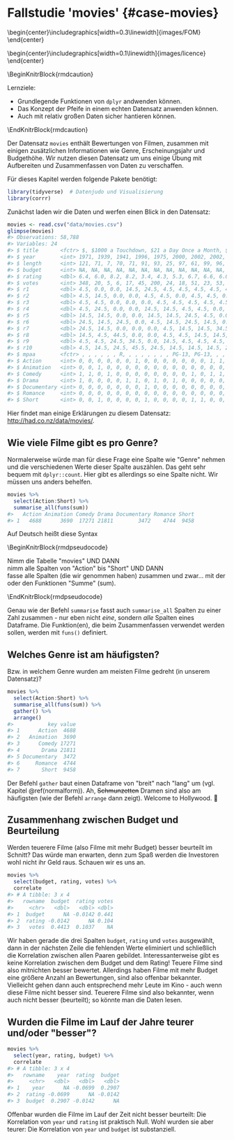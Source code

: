



# Fallstudie 'movies' {#case-movies}



\begin{center}\includegraphics[width=0.3\linewidth]{images/FOM} \end{center}


\begin{center}\includegraphics[width=0.1\linewidth]{images/licence} \end{center}


\BeginKnitrBlock{rmdcaution}<div class="rmdcaution">Lernziele:

- Grundlegende Funktionen von `dplyr` andwenden können.
- Das Konzept der Pfeife in einem echten Datensatz anwenden können.
- Auch mit relativ großen Daten sicher hantieren können.
</div>\EndKnitrBlock{rmdcaution}



Der Datensatz `movies` enthält Bewertungen von Filmen, zusammen mit einigen zusätzlichen Informationen wie Genre, Erscheinungsjahr und Budgethöhe. Wir nutzen diesen Datensatz um uns einige Übung mit Aufbereiten und Zusammenfassen von Daten zu verschaffen.


Für dieses Kapitel werden folgende Pakete benötigt:


```r
library(tidyverse)  # Datenjudo und Visualisierung
library(corrr)
```


Zunächst laden wir die Daten und werfen einen Blick in den Datensatz:


```r
movies <- read.csv("data/movies.csv")
glimpse(movies)
#> Observations: 58,788
#> Variables: 24
#> $ title       <fctr> $, $1000 a Touchdown, $21 a Day Once a Month, $40...
#> $ year        <int> 1971, 1939, 1941, 1996, 1975, 2000, 2002, 2002, 19...
#> $ length      <int> 121, 71, 7, 70, 71, 91, 93, 25, 97, 61, 99, 96, 10...
#> $ budget      <int> NA, NA, NA, NA, NA, NA, NA, NA, NA, NA, NA, NA, NA...
#> $ rating      <dbl> 6.4, 6.0, 8.2, 8.2, 3.4, 4.3, 5.3, 6.7, 6.6, 6.0, ...
#> $ votes       <int> 348, 20, 5, 6, 17, 45, 200, 24, 18, 51, 23, 53, 44...
#> $ r1          <dbl> 4.5, 0.0, 0.0, 14.5, 24.5, 4.5, 4.5, 4.5, 4.5, 4.5...
#> $ r2          <dbl> 4.5, 14.5, 0.0, 0.0, 4.5, 4.5, 0.0, 4.5, 4.5, 0.0,...
#> $ r3          <dbl> 4.5, 4.5, 0.0, 0.0, 0.0, 4.5, 4.5, 4.5, 4.5, 4.5, ...
#> $ r4          <dbl> 4.5, 24.5, 0.0, 0.0, 14.5, 14.5, 4.5, 4.5, 0.0, 4....
#> $ r5          <dbl> 14.5, 14.5, 0.0, 0.0, 14.5, 14.5, 24.5, 4.5, 0.0, ...
#> $ r6          <dbl> 24.5, 14.5, 24.5, 0.0, 4.5, 14.5, 24.5, 14.5, 0.0,...
#> $ r7          <dbl> 24.5, 14.5, 0.0, 0.0, 0.0, 4.5, 14.5, 14.5, 34.5, ...
#> $ r8          <dbl> 14.5, 4.5, 44.5, 0.0, 0.0, 4.5, 4.5, 14.5, 14.5, 4...
#> $ r9          <dbl> 4.5, 4.5, 24.5, 34.5, 0.0, 14.5, 4.5, 4.5, 4.5, 4....
#> $ r10         <dbl> 4.5, 14.5, 24.5, 45.5, 24.5, 14.5, 14.5, 14.5, 24....
#> $ mpaa        <fctr> , , , , , , R, , , , , , , , PG-13, PG-13, , , , ...
#> $ Action      <int> 0, 0, 0, 0, 0, 0, 1, 0, 0, 0, 0, 0, 0, 0, 1, 1, 0,...
#> $ Animation   <int> 0, 0, 1, 0, 0, 0, 0, 0, 0, 0, 0, 0, 0, 0, 0, 0, 0,...
#> $ Comedy      <int> 1, 1, 0, 1, 0, 0, 0, 0, 0, 0, 0, 0, 1, 0, 1, 1, 0,...
#> $ Drama       <int> 1, 0, 0, 0, 0, 1, 1, 0, 1, 0, 1, 0, 0, 0, 0, 0, 1,...
#> $ Documentary <int> 0, 0, 0, 0, 0, 0, 0, 1, 0, 0, 0, 0, 0, 0, 0, 0, 0,...
#> $ Romance     <int> 0, 0, 0, 0, 0, 0, 0, 0, 0, 0, 0, 0, 0, 0, 0, 0, 0,...
#> $ Short       <int> 0, 0, 1, 0, 0, 0, 0, 1, 0, 0, 0, 0, 1, 1, 0, 0, 0,...
```

Hier findet man einige Erklärungen zu diesem Datensatz: <http://had.co.nz/data/movies/>.

## Wie viele Filme gibt es pro Genre?

Normalerweise würde man für diese Frage eine Spalte wie "Genre" nehmen und die verschiedenen Werte dieser Spalte auszählen. Das geht sehr bequem mit `dplyr::count`. Hier gibt es allerdings so eine Spalte nicht. Wir müssen uns anders behelfen.

```r
movies %>% 
  select(Action:Short) %>% 
  summarise_all(funs(sum))
#>   Action Animation Comedy Drama Documentary Romance Short
#> 1   4688      3690  17271 21811        3472    4744  9458
```

Auf Deutsch heißt diese Syntax



\BeginKnitrBlock{rmdpseudocode}<div class="rmdpseudocode">Nimm die Tabelle "movies" UND DANN  
nimm alle Spalten von "Action" bis "Short" UND DANN  
fasse alle Spalten (die wir genommen haben) zusammen und zwar...
mit der oder den Funktionen "Summe" (sum).  
</div>\EndKnitrBlock{rmdpseudocode}


Genau wie der Befehl `summarise` fasst auch `summarise_all` Spalten zu einer Zahl zusammen - nur eben nicht *eine*, sondern *alle* Spalten eines Dataframe. Die Funktion(en), die beim Zusammenfassen verwendet werden sollen, werden mit `funs()` definiert.

## Welches Genre ist am häufigsten?

Bzw. in welchem Genre wurden am meisten Filme gedreht (in unserem Datensatz)?


```r
movies %>% 
  select(Action:Short) %>% 
  summarise_all(funs(sum)) %>% 
  gather() %>% 
  arrange()
#>           key value
#> 1      Action  4688
#> 2   Animation  3690
#> 3      Comedy 17271
#> 4       Drama 21811
#> 5 Documentary  3472
#> 6     Romance  4744
#> 7       Short  9458
```

Der Befehl `gather` baut einen Dataframe von "breit" nach "lang" um (vgl. Kapitel \@ref(normalform)). Ah, ~~Schmunzetten~~ Dramen sind also am häufigsten (wie der Befehl `arrange` dann zeigt). Welcome to Hollywood. :tada:

## Zusammenhang zwischen Budget und Beurteilung

Werden teuerere Filme (also Filme mit mehr Budget) besser beurteilt im Schnitt? Das würde man erwarten, denn zum Spaß werden die Investoren wohl nicht ihr Geld raus. Schauen wir es uns an.


```r
movies %>% 
  select(budget, rating, votes) %>% 
  correlate 
#> # A tibble: 3 x 4
#>   rowname  budget  rating votes
#>     <chr>   <dbl>   <dbl> <dbl>
#> 1  budget      NA -0.0142 0.441
#> 2  rating -0.0142      NA 0.104
#> 3   votes  0.4413  0.1037    NA
```

Wir haben gerade die drei Spalten `budget`, `rating` und `votes` ausgewählt, dann in der nächsten Zeile die fehlenden Werte eliminiert und schließlich die Korrelation zwischen allen Paaren gebildet. Interessanterweise gibt es keine Korrelation zwischen dem Budget und dem Rating! Teuere Filme sind also mitnichten besser bewertet. Allerdings haben Filme mit mehr Budget eine größere Anzahl an Bewertungen, sind also offenbar bekannter. Vielleicht gehen dann auch entsprechend mehr Leute im Kino - auch wenn diese Filme nicht besser sind. Teuerere Filme sind also bekannter, wenn auch nicht besser (beurteilt); so könnte man die Daten lesen.

## Wurden die Filme im Lauf der Jahre teurer und/oder "besser"?


```r
movies %>% 
  select(year, rating, budget) %>% 
  correlate
#> # A tibble: 3 x 4
#>   rowname    year  rating  budget
#>     <chr>   <dbl>   <dbl>   <dbl>
#> 1    year      NA -0.0699  0.2907
#> 2  rating -0.0699      NA -0.0142
#> 3  budget  0.2907 -0.0142      NA
```

Offenbar wurden die Filme im Lauf der Zeit nicht besser beurteilt: Die Korrelation von `year` und `rating` ist praktisch Null. Wohl wurden sie aber teurer: Die Korrelation von `year` und `budget` ist substanziell.
